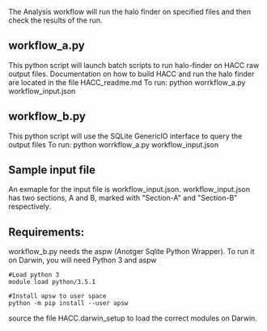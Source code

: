 The Analysis workflow will run the halo finder on specified files and then check the results of the run.

## workflow_a.py
This python script will launch batch scripts to run halo-finder on HACC raw output files. Documentation on how to build HACC and run the halo finder are located in the file HACC_readme.md
To run: python worrkflow_a.py workflow_input.json

## workflow_b.py
This python script will use the SQLite GenericIO interface to query the output files
To run: python worrkflow_a.py workflow_input.json

## Sample input file
An exmaple for the input file is workflow_input.json. workflow_input.json has two sections, A and B, marked with "Section-A" and "Section-B" respectively.


## Requirements:
workflow_b.py needs the aspw (Anotger Sqlite Python Wrapper). To run it on Darwin, you will need Python 3 and aspw

``` Shell Script
#Load python 3
module load python/3.5.1

#Install apsw to user space
python -m pip install --user apsw
```

source the file HACC.darwin_setup to load the correct modules on Darwin.